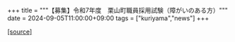 +++
title = """【募集】令和7年度　栗山町職員採用試験（障がいのある方）"""
date = 2024-09-05T11:00:00+09:00
tags = ["kuriyama","news"]
+++


[[source]](https://www.town.kuriyama.hokkaido.jp/soshiki/27/28747.html)
